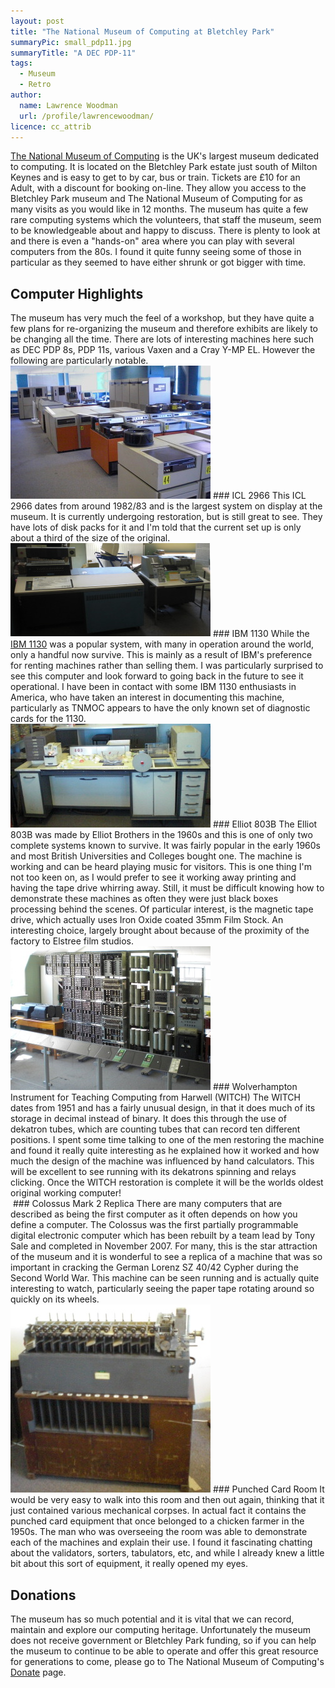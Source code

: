 ```yaml
---
layout: post
title: "The National Museum of Computing at Bletchley Park"
summaryPic: small_pdp11.jpg
summaryTitle: "A DEC PDP-11"
tags:
  - Museum
  - Retro
author:
  name: Lawrence Woodman
  url: /profile/lawrencewoodman/
licence: cc_attrib
---
```

[The National Museum of Computing](http://tnmoc.org) is the UK's largest museum dedicated to computing.  It is located on the Bletchley Park estate just south of Milton Keynes and is easy to get to by car, bus or train.  Tickets are £10 for an Adult, with a discount for booking on-line.  They allow you access to the Bletchley Park museum and The National Museum of Computing for as many visits as you would like in 12 months.  The museum has quite a few rare computing systems which the volunteers, that staff the museum, seem to be knowledgeable about and happy to discuss.  There is plenty to look at and there is even a "hands-on" area where you can play with several computers from the 80s.  I found it quite funny seeing some of those in particular as they seemed to have either shrunk or got bigger with time.

<h2>Computer Highlights</h2>
The museum has very much the feel of a workshop, but they have quite a few plans for re-organizing the museum and therefore exhibits are likely to be changing all the time.  There are lots of interesting machines here such as DEC PDP 8s, PDP 11s, various Vaxen and a Cray Y-MP EL.  However the following are particularly notable.

<img class="leftFlow" width="320" height="213" src="/images/posts/icl2966.jpg" title="An ICL 2966 CPU, Disk Packs and Mag Tape" alt=""/>
### ICL 2966
This ICL 2966 dates from around 1982/83 and is the largest system on display at the museum.  It is currently undergoing restoration, but is still great to see.  They have lots of disk packs for it and I'm told that the current set up is only about a third of the size of the original. 

<br style="clear: left;"/>
<img class="leftFlow" width="320" height="150" src="/images/posts/ibm1130.jpg" title="An IBM 1130" alt=""/>
### IBM 1130
While the <a href="http://ibm1130.org/">IBM 1130</a> was a popular system, with many in operation around the world, only a handful now survive.  
This is mainly as a result of IBM's preference for renting machines rather than selling them.  I was particularly surprised to see this 
computer and look forward to going back in the future to see it operational.  I have been in contact with some IBM 1130 enthusiasts in America, who have taken an interest in documenting this machine, particularly as TNMOC appears to have the only known set of diagnostic cards for the 1130.

<br style="clear: left;"/>
<img class="leftFlow" width="320" height="166" src="/images/posts/elliot803b.jpg" title="A very incomplete picture of an Elliot 803B" alt=""/>
### Elliot 803B
The Elliot 803B was made by Elliot Brothers in the 1960s and this is one of only two complete systems known to survive.  It was fairly popular in the early 1960s and most British Universities and Colleges bought one.  The machine is working and can be heard playing music for visitors.  This is one thing I'm not too keen on, as I would prefer to see it working away printing and having the tape drive whirring away.  Still, it must be difficult knowing how to demonstrate these machines as often they were just black boxes processing behind the scenes.  Of particular interest, is the magnetic tape drive, which actually uses Iron Oxide coated 35mm Film Stock.  An interesting choice, largely brought about because of the proximity of the factory to Elstree film studios.

<br style="clear: left;"/>
<img class="leftFlow" width="320" height="230" src="/images/posts/witch_computer.jpg" title="The WITCH Computer" alt=""/>
### Wolverhampton Instrument for Teaching Computing from Harwell (WITCH)
The WITCH dates from 1951 and has a fairly unusual design, in that it does much of its storage in decimal instead of binary.  It does this through the use of dekatron tubes, which are counting tubes that can record ten different positions.  I spent some time talking to one of the men restoring the machine and found it really quite interesting as he explained how it worked and how much the design of the machine was influenced by hand calculators.  This will be excellent to see running with its dekatrons spinning and relays clicking.  Once the WITCH restoration is complete it will be the worlds oldest original working computer!

<br style="clear: left;"/>
<a href="http://commons.wikimedia.org/wiki/File:Colossus-rebuild.jpg"><img class="leftFlow" width="320" src="http://upload.wikimedia.org/wikipedia/commons/2/2c/Colossus-rebuild.jpg" title="The Colossus Mark 2 Replica" alt=""/></a>
### Colossus Mark 2 Replica
There are many computers that are described as being the first computer as it often depends on how you define a computer.  The Colossus was the first partially programmable digital electronic computer which has been rebuilt by a team lead by Tony Sale and completed in November 2007.  For many,
this is the star attraction of the museum and it is wonderful to see a replica of a machine that was so important in cracking the German 
Lorenz SZ 40/42 Cypher during the Second World War.  This machine can be seen running and is actually quite interesting to watch, particularly seeing the paper tape rotating around so quickly on its wheels.


<br style="clear: left;"/>
<img class="leftFlow" width="320" height="301" src="/images/posts/card_sorter.jpg" title="A 1950s Card Sorter" alt=""/>
### Punched Card Room
It would be very easy to walk into this room and then out again, thinking that it just contained various mechanical corpses.  In actual fact it contains the punched card equipment that once belonged to a chicken farmer in the 1950s.  The man who was overseeing the room was able to demonstrate each of the machines and explain their use.  I found it fascinating chatting about the validators, sorters, tabulators, etc, and while I already knew a little bit about this sort of equipment, it really opened my eyes.

<h2 style="clear:left;">Donations</h2>
The museum has so much potential and it is vital that we can record, maintain and explore our computing heritage.  Unfortunately the 
museum does not receive government or Bletchley Park funding, so if you can help the museum to continue to be able to operate and offer this great resource for generations to come, please go to The National Museum of Computing's <a href="http://tnmoc.org/donate.aspx">Donate</a> page.
